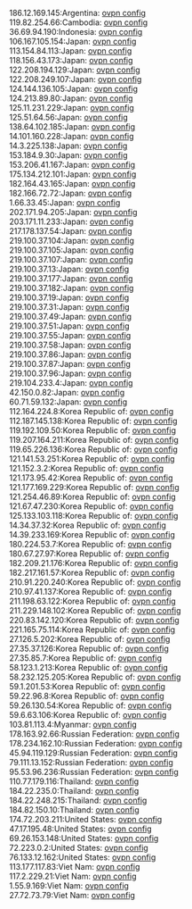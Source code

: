 186.12.169.145:Argentina: [ovpn config](vpn/186_12_169_145.ovpn)  
119.82.254.66:Cambodia: [ovpn config](vpn/119_82_254_66.ovpn)  
36.69.94.190:Indonesia: [ovpn config](vpn/36_69_94_190.ovpn)  
106.167.105.154:Japan: [ovpn config](vpn/106_167_105_154.ovpn)  
113.154.84.113:Japan: [ovpn config](vpn/113_154_84_113.ovpn)  
118.156.43.173:Japan: [ovpn config](vpn/118_156_43_173.ovpn)  
122.208.194.129:Japan: [ovpn config](vpn/122_208_194_129.ovpn)  
122.208.249.107:Japan: [ovpn config](vpn/122_208_249_107.ovpn)  
124.144.136.105:Japan: [ovpn config](vpn/124_144_136_105.ovpn)  
124.213.89.80:Japan: [ovpn config](vpn/124_213_89_80.ovpn)  
125.11.231.229:Japan: [ovpn config](vpn/125_11_231_229.ovpn)  
125.51.64.56:Japan: [ovpn config](vpn/125_51_64_56.ovpn)  
138.64.102.185:Japan: [ovpn config](vpn/138_64_102_185.ovpn)  
14.101.160.228:Japan: [ovpn config](vpn/14_101_160_228.ovpn)  
14.3.225.138:Japan: [ovpn config](vpn/14_3_225_138.ovpn)  
153.184.9.30:Japan: [ovpn config](vpn/153_184_9_30.ovpn)  
153.206.41.167:Japan: [ovpn config](vpn/153_206_41_167.ovpn)  
175.134.212.101:Japan: [ovpn config](vpn/175_134_212_101.ovpn)  
182.164.43.165:Japan: [ovpn config](vpn/182_164_43_165.ovpn)  
182.166.72.72:Japan: [ovpn config](vpn/182_166_72_72.ovpn)  
1.66.33.45:Japan: [ovpn config](vpn/1_66_33_45.ovpn)  
202.171.94.205:Japan: [ovpn config](vpn/202_171_94_205.ovpn)  
203.171.11.233:Japan: [ovpn config](vpn/203_171_11_233.ovpn)  
217.178.137.54:Japan: [ovpn config](vpn/217_178_137_54.ovpn)  
219.100.37.104:Japan: [ovpn config](vpn/219_100_37_104.ovpn)  
219.100.37.105:Japan: [ovpn config](vpn/219_100_37_105.ovpn)  
219.100.37.107:Japan: [ovpn config](vpn/219_100_37_107.ovpn)  
219.100.37.13:Japan: [ovpn config](vpn/219_100_37_13.ovpn)  
219.100.37.177:Japan: [ovpn config](vpn/219_100_37_177.ovpn)  
219.100.37.182:Japan: [ovpn config](vpn/219_100_37_182.ovpn)  
219.100.37.19:Japan: [ovpn config](vpn/219_100_37_19.ovpn)  
219.100.37.31:Japan: [ovpn config](vpn/219_100_37_31.ovpn)  
219.100.37.49:Japan: [ovpn config](vpn/219_100_37_49.ovpn)  
219.100.37.51:Japan: [ovpn config](vpn/219_100_37_51.ovpn)  
219.100.37.55:Japan: [ovpn config](vpn/219_100_37_55.ovpn)  
219.100.37.58:Japan: [ovpn config](vpn/219_100_37_58.ovpn)  
219.100.37.86:Japan: [ovpn config](vpn/219_100_37_86.ovpn)  
219.100.37.87:Japan: [ovpn config](vpn/219_100_37_87.ovpn)  
219.100.37.96:Japan: [ovpn config](vpn/219_100_37_96.ovpn)  
219.104.233.4:Japan: [ovpn config](vpn/219_104_233_4.ovpn)  
42.150.0.82:Japan: [ovpn config](vpn/42_150_0_82.ovpn)  
60.71.59.132:Japan: [ovpn config](vpn/60_71_59_132.ovpn)  
112.164.224.8:Korea Republic of: [ovpn config](vpn/112_164_224_8.ovpn)  
112.187.145.138:Korea Republic of: [ovpn config](vpn/112_187_145_138.ovpn)  
119.192.109.50:Korea Republic of: [ovpn config](vpn/119_192_109_50.ovpn)  
119.207.164.211:Korea Republic of: [ovpn config](vpn/119_207_164_211.ovpn)  
119.65.226.136:Korea Republic of: [ovpn config](vpn/119_65_226_136.ovpn)  
121.141.53.251:Korea Republic of: [ovpn config](vpn/121_141_53_251.ovpn)  
121.152.3.2:Korea Republic of: [ovpn config](vpn/121_152_3_2.ovpn)  
121.173.95.42:Korea Republic of: [ovpn config](vpn/121_173_95_42.ovpn)  
121.177.169.229:Korea Republic of: [ovpn config](vpn/121_177_169_229.ovpn)  
121.254.46.89:Korea Republic of: [ovpn config](vpn/121_254_46_89.ovpn)  
121.67.47.230:Korea Republic of: [ovpn config](vpn/121_67_47_230.ovpn)  
125.133.103.118:Korea Republic of: [ovpn config](vpn/125_133_103_118.ovpn)  
14.34.37.32:Korea Republic of: [ovpn config](vpn/14_34_37_32.ovpn)  
14.39.233.169:Korea Republic of: [ovpn config](vpn/14_39_233_169.ovpn)  
180.224.53.7:Korea Republic of: [ovpn config](vpn/180_224_53_7.ovpn)  
180.67.27.97:Korea Republic of: [ovpn config](vpn/180_67_27_97.ovpn)  
182.209.21.176:Korea Republic of: [ovpn config](vpn/182_209_21_176.ovpn)  
182.217.161.57:Korea Republic of: [ovpn config](vpn/182_217_161_57.ovpn)  
210.91.220.240:Korea Republic of: [ovpn config](vpn/210_91_220_240.ovpn)  
210.97.41.137:Korea Republic of: [ovpn config](vpn/210_97_41_137.ovpn)  
211.198.63.122:Korea Republic of: [ovpn config](vpn/211_198_63_122.ovpn)  
211.229.148.102:Korea Republic of: [ovpn config](vpn/211_229_148_102.ovpn)  
220.83.142.120:Korea Republic of: [ovpn config](vpn/220_83_142_120.ovpn)  
221.165.75.114:Korea Republic of: [ovpn config](vpn/221_165_75_114.ovpn)  
27.126.5.202:Korea Republic of: [ovpn config](vpn/27_126_5_202.ovpn)  
27.35.37.126:Korea Republic of: [ovpn config](vpn/27_35_37_126.ovpn)  
27.35.85.7:Korea Republic of: [ovpn config](vpn/27_35_85_7.ovpn)  
58.123.1.213:Korea Republic of: [ovpn config](vpn/58_123_1_213.ovpn)  
58.232.125.205:Korea Republic of: [ovpn config](vpn/58_232_125_205.ovpn)  
59.1.201.53:Korea Republic of: [ovpn config](vpn/59_1_201_53.ovpn)  
59.22.96.8:Korea Republic of: [ovpn config](vpn/59_22_96_8.ovpn)  
59.26.130.54:Korea Republic of: [ovpn config](vpn/59_26_130_54.ovpn)  
59.6.63.106:Korea Republic of: [ovpn config](vpn/59_6_63_106.ovpn)  
103.81.113.4:Myanmar: [ovpn config](vpn/103_81_113_4.ovpn)  
178.163.92.66:Russian Federation: [ovpn config](vpn/178_163_92_66.ovpn)  
178.234.162.10:Russian Federation: [ovpn config](vpn/178_234_162_10.ovpn)  
45.94.119.129:Russian Federation: [ovpn config](vpn/45_94_119_129.ovpn)  
79.111.13.152:Russian Federation: [ovpn config](vpn/79_111_13_152.ovpn)  
95.53.96.236:Russian Federation: [ovpn config](vpn/95_53_96_236.ovpn)  
110.77.179.116:Thailand: [ovpn config](vpn/110_77_179_116.ovpn)  
184.22.235.0:Thailand: [ovpn config](vpn/184_22_235_0.ovpn)  
184.22.248.215:Thailand: [ovpn config](vpn/184_22_248_215.ovpn)  
184.82.150.10:Thailand: [ovpn config](vpn/184_82_150_10.ovpn)  
174.72.203.211:United States: [ovpn config](vpn/174_72_203_211.ovpn)  
47.17.195.48:United States: [ovpn config](vpn/47_17_195_48.ovpn)  
69.26.153.148:United States: [ovpn config](vpn/69_26_153_148.ovpn)  
72.223.0.2:United States: [ovpn config](vpn/72_223_0_2.ovpn)  
76.133.12.162:United States: [ovpn config](vpn/76_133_12_162.ovpn)  
113.177.117.83:Viet Nam: [ovpn config](vpn/113_177_117_83.ovpn)  
117.2.229.21:Viet Nam: [ovpn config](vpn/117_2_229_21.ovpn)  
1.55.9.169:Viet Nam: [ovpn config](vpn/1_55_9_169.ovpn)  
27.72.73.79:Viet Nam: [ovpn config](vpn/27_72_73_79.ovpn)  
